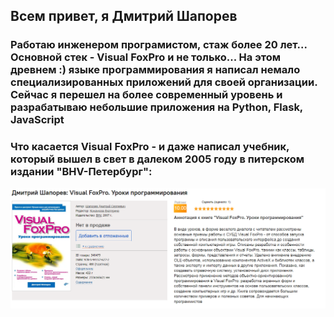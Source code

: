 
## Всем привет, я Дмитрий Шапорев

### Работаю инженером програмистом, стаж более 20 лет... Основной стек - Visual FoxPro и не только... На этом древнем :) языке программирования я написал немало специализированных приложений для своей организации. Сейчас я перешел на более современный уровень и разрабатываю небольшие приложения на Python, Flask, JavaScript
### Что касается Visual FoxPro - и даже написал учебник, который вышел в свет в далеком 2005 году в питерском издании "BHV-Петербург":
<img align="left" src="Книга.PNG">

